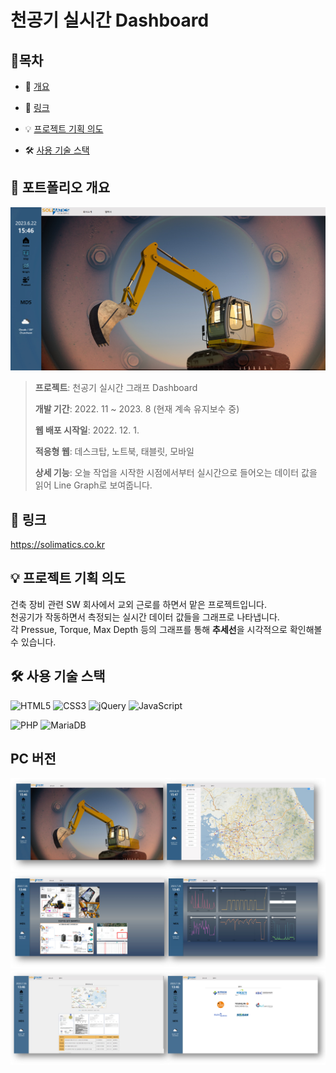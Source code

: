 # 천공기 실시간 Dashboard 
## 📗목차 

- 📝 [개요](#-포트폴리오-개요)

- 🔗 [링크](#-링크)

- 💡 [프로젝트 기획 의도](#-프로젝트-기획_의도)

- 🛠 [사용 기술 스택](#-사용-기술-스택)

## 📝 포트폴리오 개요
<img src="images/readme_home.jpg">

>**프로젝트**: 천공기 실시간 그래프 Dashboard
>
>**개발 기간**: 2022. 11 ~ 2023. 8 (현재 계속 유지보수 중) 
>
>**웹 배포 시작일**: 2022. 12. 1.
>
>**적응형 웹**: 데스크탑, 노트북, 태블릿, 모바일
>
>**상세 기능**: 오늘 작업을 시작한 시점에서부터 실시간으로 들어오는 데이터 값을 읽어 Line Graph로 보여줍니다.

## 🔗 링크
https://solimatics.co.kr

## 💡 프로젝트 기획 의도
건축 장비 관련 SW 회사에서 교외 근로를 하면서 맡은 프로젝트입니다.<br>
천공기가 작동하면서 측정되는 실시간 데이터 값들을 그래프로 나타냅니다.<br>
각 Pressue, Torque, Max Depth 등의 그래프를 통해 **추세선**을 시각적으로 확인해볼 수 있습니다.

## 🛠 사용 기술 스택
![HTML5](https://img.shields.io/badge/html5-%23E34F26.svg?style=for-the-badge&logo=html5&logoColor=white)
![CSS3](https://img.shields.io/badge/css3-%231572B6.svg?style=for-the-badge&logo=css3&logoColor=white)
![jQuery](https://img.shields.io/badge/jquery-%230769AD.svg?style=for-the-badge&logo=jquery&logoColor=white)
![JavaScript](https://img.shields.io/badge/javascript-%23323330.svg?style=for-the-badge&logo=javascript&logoColor=%23F7DF1E)


![PHP](https://img.shields.io/badge/php-%23777BB4.svg?style=for-the-badge&logo=php&logoColor=white)
![MariaDB](https://img.shields.io/badge/MariaDB-003545?style=for-the-badge&logo=mariadb&logoColor=white)

## PC 버전
<img src="images/readme1.jpg">
<img src="images/readme2.jpg">
<img src="images/readme3.jpg">
